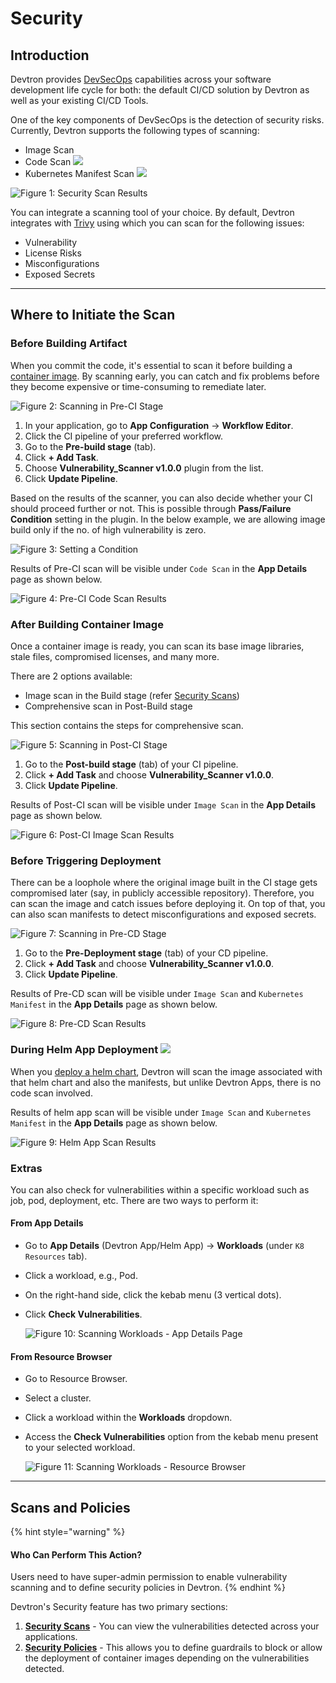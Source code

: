 # Security

## Introduction

Devtron provides [DevSecOps](https://devtron.ai/videos/devsecops-policies-as-guardrails) capabilities across your software development life cycle for both: the default CI/CD solution by Devtron as well as your existing CI/CD Tools.

One of the key components of DevSecOps is the detection of security risks. Currently, Devtron supports the following types of scanning:

* Image Scan
* Code Scan [![](https://devtron-public-asset.s3.us-east-2.amazonaws.com/images/elements/EnterpriseTag.svg)](https://devtron.ai/pricing)
* Kubernetes Manifest Scan [![](https://devtron-public-asset.s3.us-east-2.amazonaws.com/images/elements/EnterpriseTag.svg)](https://devtron.ai/pricing)

![Figure 1: Security Scan Results](https://devtron-public-asset.s3.us-east-2.amazonaws.com/images/security-features/security-scan.jpg)

You can integrate a scanning tool of your choice. By default, Devtron integrates with [Trivy](integrations/vulnerability-scanning/trivy.md) using which you can scan for the following issues:

* Vulnerability
* License Risks
* Misconfigurations
* Exposed Secrets

***

## Where to Initiate the Scan

### Before Building Artifact

When you commit the code, it's essential to scan it before building a [container image](../reference/glossary.md#image). By scanning early, you can catch and fix problems before they become expensive or time-consuming to remediate later.

![Figure 2: Scanning in Pre-CI Stage](https://devtron-public-asset.s3.us-east-2.amazonaws.com/images/security-features/pre-ci.gif)

1. In your application, go to **App Configuration** → **Workflow Editor**.
2. Click the CI pipeline of your preferred workflow.
3. Go to the **Pre-build stage** (tab).
4. Click **+ Add Task**.
5. Choose **Vulnerability\_Scanner v1.0.0** plugin from the list.
6. Click **Update Pipeline**.

Based on the results of the scanner, you can also decide whether your CI should proceed further or not. This is possible through **Pass/Failure Condition** setting in the plugin. In the below example, we are allowing image build only if the no. of high vulnerability is zero.

![Figure 3: Setting a Condition](https://devtron-public-asset.s3.us-east-2.amazonaws.com/images/security-features/pre-ci-condition.gif)

Results of Pre-CI scan will be visible under `Code Scan` in the **App Details** page as shown below.

![Figure 4: Pre-CI Code Scan Results](https://devtron-public-asset.s3.us-east-2.amazonaws.com/images/security-features/code-scan.gif)

### After Building Container Image

Once a container image is ready, you can scan its base image libraries, stale files, compromised licenses, and many more.

There are 2 options available:

* Image scan in the Build stage (refer [Security Scans](security-features/security-scans.md))
* Comprehensive scan in Post-Build stage

This section contains the steps for comprehensive scan.

![Figure 5: Scanning in Post-CI Stage](https://devtron-public-asset.s3.us-east-2.amazonaws.com/images/security-features/post-ci.gif)

1. Go to the **Post-build stage** (tab) of your CI pipeline.
2. Click **+ Add Task** and choose **Vulnerability\_Scanner v1.0.0**.
3. Click **Update Pipeline**.

Results of Post-CI scan will be visible under `Image Scan` in the **App Details** page as shown below.

![Figure 6: Post-CI Image Scan Results](https://devtron-public-asset.s3.us-east-2.amazonaws.com/images/security-features/image-scan-1.gif)

### Before Triggering Deployment

There can be a loophole where the original image built in the CI stage gets compromised later (say, in publicly accessible repository). Therefore, you can scan the image and catch issues before deploying it. On top of that, you can also scan manifests to detect misconfigurations and exposed secrets.

![Figure 7: Scanning in Pre-CD Stage](https://devtron-public-asset.s3.us-east-2.amazonaws.com/images/security-features/pre-deploy.gif)

1. Go to the **Pre-Deployment stage** (tab) of your CD pipeline.
2. Click **+ Add Task** and choose **Vulnerability\_Scanner v1.0.0**.
3. Click **Update Pipeline**.

Results of Pre-CD scan will be visible under `Image Scan` and `Kubernetes Manifest` in the **App Details** page as shown below.

![Figure 8: Pre-CD Scan Results](https://devtron-public-asset.s3.us-east-2.amazonaws.com/images/security-features/manifest-scan.gif)

### During Helm App Deployment [![](https://devtron-public-asset.s3.us-east-2.amazonaws.com/images/elements/EnterpriseTag.svg)](https://devtron.ai/pricing)

When you [deploy a helm chart](deploy-chart/deployment-of-charts.md), Devtron will scan the image associated with that helm chart and also the manifests, but unlike Devtron Apps, there is no code scan involved.

Results of helm app scan will be visible under `Image Scan` and `Kubernetes Manifest` in the **App Details** page as shown below.

![Figure 9: Helm App Scan Results](https://devtron-public-asset.s3.us-east-2.amazonaws.com/images/security-features/helm-app-scan.gif)

### Extras

You can also check for vulnerabilities within a specific workload such as job, pod, deployment, etc. There are two ways to perform it:

#### From App Details

* Go to **App Details** (Devtron App/Helm App) → **Workloads** (under `K8 Resources` tab).
* Click a workload, e.g., Pod.
* On the right-hand side, click the kebab menu (3 vertical dots).
*   Click **Check Vulnerabilities**.

    ![Figure 10: Scanning Workloads - App Details Page](https://devtron-public-asset.s3.us-east-2.amazonaws.com/images/security-features/app-details-scan.gif)

#### From Resource Browser

* Go to Resource Browser.
* Select a cluster.
* Click a workload within the **Workloads** dropdown.
*   Access the **Check Vulnerabilities** option from the kebab menu present to your selected workload.

    ![Figure 11: Scanning Workloads - Resource Browser](https://devtron-public-asset.s3.us-east-2.amazonaws.com/images/security-features/rb-scan.gif)

***

## Scans and Policies

{% hint style="warning" %}
#### Who Can Perform This Action?

Users need to have super-admin permission to enable vulnerability scanning and to define security policies in Devtron.
{% endhint %}

Devtron's Security feature has two primary sections:

1. [**Security Scans**](security-features/security-scans.md) - You can view the vulnerabilities detected across your applications.
2. [**Security Policies**](security-features/security-policies.md) - This allows you to define guardrails to block or allow the deployment of container images depending on the vulnerabilities detected.
